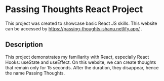 # Passing Thoughts React Project

This project was created to showcase basic React JS skills. This website can be accessed by https://passing-thoughts-shanu.netlify.app/ .  

## Description

This project demonstrates my familiarity with React, especially React Hooks: useState and useEffect. On this website, we can create thoughts that remain only for 15 seconds. After the duration, they disappear, hence the name Passing Thoughts.


